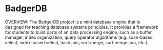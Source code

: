 # BadgerDB

OVERVIEW: The BadgerDB project is a mini database engine that is designed for teaching database systems principles. It provides a framework for students to build parts of an data processing engine, such as a buffer manager, index organization, query operator algorithms (e.g. scan-based select, index-based select, hash join, sort merge, sort merge join, etc.).

